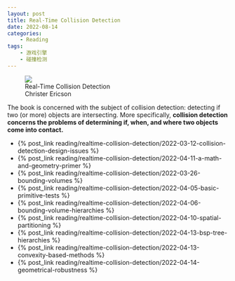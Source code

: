 ```yaml
---
layout: post
title: Real-Time Collision Detection
date: 2022-08-14
categories:
    - Reading
tags:
    - 游戏引擎
    - 碰撞检测
---
```


<figure class="book-cover">
  <img src="/assets/images/books/realtime-collision-detection.png" />
  <figcaption>
    Real-Time Collision Detection
    <br />
    <span class="book-authors">Christer Ericson</span>
  </figcaption>
</figure>

The book is concerned with the subject of collision detection: detecting if two (or more) objects are intersecting. More specifically, **collision detection concerns the problems of determining if, when, and where two objects come into contact.**

- {% post_link reading/realtime-collision-detection/2022-03-12-collision-detection-design-issues %}
- {% post_link reading/realtime-collision-detection/2022-04-11-a-math-and-geometry-primer %}
- {% post_link reading/realtime-collision-detection/2022-03-26-bounding-volumes %}
- {% post_link reading/realtime-collision-detection/2022-04-05-basic-primitive-tests %}
- {% post_link reading/realtime-collision-detection/2022-04-06-bounding-volume-hierarchies %}
- {% post_link reading/realtime-collision-detection/2022-04-10-spatial-partitioning %}
- {% post_link reading/realtime-collision-detection/2022-04-13-bsp-tree-hierarchies %}
- {% post_link reading/realtime-collision-detection/2022-04-13-convexity-based-methods %}
- {% post_link reading/realtime-collision-detection/2022-04-14-geometrical-robustness %}
